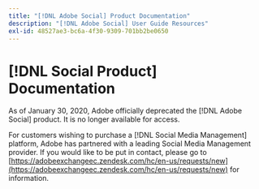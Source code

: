 ```yaml
---
title: "[!DNL Adobe Social] Product Documentation"
description: "[!DNL Adobe Social] User Guide Resources"
exl-id: 48527ae3-bc6a-4f30-9309-701bb2be0650
---
```

# [!DNL Social Product] Documentation

As of January 30, 2020, Adobe officially deprecated the [!DNL Adobe Social] product. It is no longer available for access.

For customers wishing to purchase a [!DNL Social Media Management] platform, Adobe has partnered with a leading Social Media Management provider. If you would like to be put in contact, please go to [https://adobeexchangeec.zendesk.com/hc/en-us/requests/new](https://adobeexchangeec.zendesk.com/hc/en-us/requests/new) for information.
